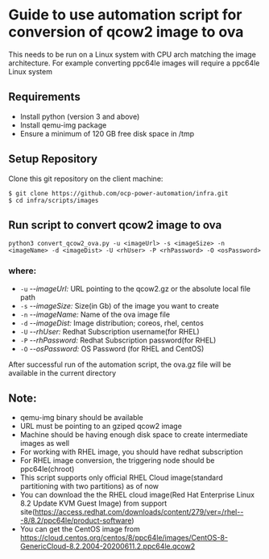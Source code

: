 # Guide to use automation script for conversion of qcow2 image to ova
This needs to be run on a Linux system with CPU arch matching the image architecture.
For example converting ppc64le images will require a ppc64le Linux system

## Requirements
- Install python (version 3 and above)
- Install qemu-img package 
- Ensure a minimum of 120 GB free disk space in /tmp
 
## Setup Repository
Clone this git repository on the client machine:
```
$ git clone https://github.com/ocp-power-automation/infra.git
$ cd infra/scripts/images
```

## Run script to convert qcow2 image to ova
```
python3 convert_qcow2_ova.py -u <imageUrl> -s <imageSize> -n <imageName> -d <imageDist> -U <rhUser> -P <rhPassword> -O <osPassword>
```
### where:
* `-u` *--imageUrl:*                 URL pointing to the qcow2.gz or the absolute local file path
* `-s` *--imageSize:*                Size(in Gb) of the image you want to create
* `-n` *--imageName:*                Name of the ova image file
* `-d` *--imageDist:*                Image distribution; coreos, rhel, centos
* `-U` *--rhUser:*                   Redhat Subscription username(for RHEL)
* `-P` *--rhPassword:*               Redhat Subscription password(for RHEL)
* `-O` *--osPassword:*               OS Password (for RHEL and CentOS)

After successful run of the automation script, the ova.gz file will be available in the current directory

## Note:
 - qemu-img binary should be available
 - URL must be pointing to an gziped qcow2 image
 - Machine should be having enough disk space to create intermediate images as well
 - For working with RHEL image, you should have redhat subscription
 - For RHEL image conversion, the triggering node should be ppc64le(chroot)
 - This script supports only official RHEL Cloud image(standard partitioning with two partitions) as of now
 - You can download the the RHEL cloud image(Red Hat Enterprise Linux 8.2 Update KVM Guest Image) from support 
   site(https://access.redhat.com/downloads/content/279/ver=/rhel---8/8.2/ppc64le/product-software)
 - You can get the CentOS image from https://cloud.centos.org/centos/8/ppc64le/images/CentOS-8-GenericCloud-8.2.2004-20200611.2.ppc64le.qcow2
